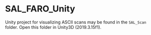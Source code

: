 # SAL_FARO_Unity

Unity project for visualizing ASCII scans may be found in the ```SAL_Scan``` folder. Open this folder in Unity3D (2019.3.15f1).
